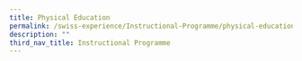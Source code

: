 ```yaml
---
title: Physical Education
permalink: /swiss-experience/Instructional-Programme/physical-education/
description: ""
third_nav_title: Instructional Programme
---
```

